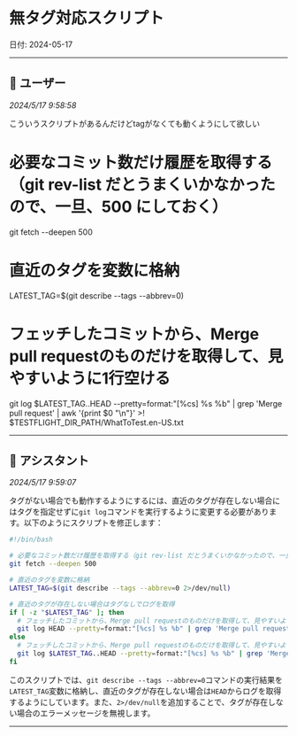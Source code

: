 # 無タグ対応スクリプト

日付: 2024-05-17

---

## 👤 ユーザー
*2024/5/17 9:58:58*

こういうスクリプトがあるんだけどtagがなくても動くようにして欲しい

  # 必要なコミット数だけ履歴を取得する（git rev-list だとうまくいかなかったので、一旦、500 にしておく）
  git fetch --deepen 500

  # 直近のタグを変数に格納
  LATEST_TAG=$(git describe --tags --abbrev=0)

  # フェッチしたコミットから、Merge pull requestのものだけを取得して、見やすいように1行空ける
  git log $LATEST_TAG..HEAD --pretty=format:"[%cs] %s %b" | grep 'Merge pull request' | awk '{print $0 "\n"}' &gt;! $TESTFLIGHT_DIR_PATH/WhatToTest.en-US.txt

---

## 🤖 アシスタント
*2024/5/17 9:59:07*

タグがない場合でも動作するようにするには、直近のタグが存在しない場合にはタグを指定せずに`git log`コマンドを実行するように変更する必要があります。以下のようにスクリプトを修正します：

```bash
#!/bin/bash

# 必要なコミット数だけ履歴を取得する（git rev-list だとうまくいかなかったので、一旦、500 にしておく）
git fetch --deepen 500

# 直近のタグを変数に格納
LATEST_TAG=$(git describe --tags --abbrev=0 2>/dev/null)

# 直近のタグが存在しない場合はタグなしでログを取得
if [ -z "$LATEST_TAG" ]; then
  # フェッチしたコミットから、Merge pull requestのものだけを取得して、見やすいように1行空ける
  git log HEAD --pretty=format:"[%cs] %s %b" | grep 'Merge pull request' | awk '{print $0 "\n"}' > $TESTFLIGHT_DIR_PATH/WhatToTest.en-US.txt
else
  # フェッチしたコミットから、Merge pull requestのものだけを取得して、見やすいように1行空ける
  git log $LATEST_TAG..HEAD --pretty=format:"[%cs] %s %b" | grep 'Merge pull request' | awk '{print $0 "\n"}' > $TESTFLIGHT_DIR_PATH/WhatToTest.en-US.txt
fi
```

このスクリプトでは、`git describe --tags --abbrev=0`コマンドの実行結果を`LATEST_TAG`変数に格納し、直近のタグが存在しない場合は`HEAD`からログを取得するようにしています。また、`2>/dev/null`を追加することで、タグが存在しない場合のエラーメッセージを無視します。

---
